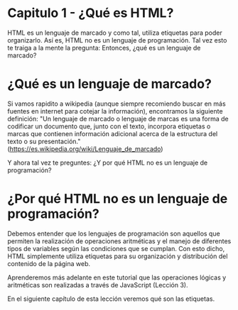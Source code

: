 # Capitulo 1 - ¿Qué es HTML?

HTML es un lenguaje de marcado y como tal, utiliza etiquetas para poder organizarlo. Así es, HTML no es un lenguaje de programación. Tal vez esto te traiga a la mente la pregunta: Entonces, ¿qué es un lenguaje de marcado?

# ¿Qué es un lenguaje de marcado?

Si vamos rapidito a wikipedia (aunque siempre recomiendo buscar en más fuentes en internet para cotejar la información), encontramos la siguiente definición: "Un lenguaje de marcado o lenguaje de marcas es una forma de codificar un documento que, junto con el texto, incorpora etiquetas o marcas que contienen información adicional acerca de la estructura del texto o su presentación." (https://es.wikipedia.org/wiki/Lenguaje_de_marcado)

Y ahora tal vez te preguntes: ¿Y por qué HTML no es un lenguaje de programación?

# ¿Por qué HTML no es un lenguaje de programación?

Debemos entender que los lenguajes de programación son aquellos que permiten la realización de operaciones aritméticas y el manejo de diferentes tipos de variables según las condiciones que se cumplan. Con esto dicho, HTML simplemente utiliza etiquetas para su organización y distribución del contenido de la página web.

Aprenderemos más adelante en este tutorial que las operaciones lógicas y aritméticas son realizadas a través de JavaScript (Lección 3).

En el siguiente capítulo de esta lección veremos qué son las etiquetas.